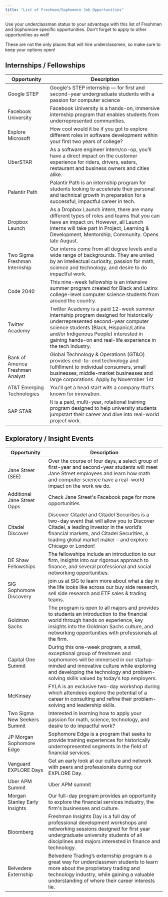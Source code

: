 ```yaml
---
title: "List of Freshman/Sophomore Job Opportunities"
---
```


Use your underclassman status to your advantage with this list of Freshman and Sophomore specific opportunities. Don't forget to apply to other opportunities as well!

These are not the only places that will hire underclassmen, so make sure to keep your options open!

## Internships / Fellowships

| Opportunity                      | Description                                                                                                                                                                                                                                                                  |
| -------------------------------- | ---------------------------------------------------------------------------------------------------------------------------------------------------------------------------------------------------------------------------------------------------------------------------- |
| Google STEP                      | Google's STEP internship — for first and second-year undergraduate students with a passion for computer science                                                                                                                                                              |
| Facebook University              | Facebook University is a hands-on, immersive internship program that enables students from underrepresented communities.                                                                                                                                                     |
| Explore Microsoft                | How cool would it be if you got to explore different roles in software development within your first two years of college?                                                                                                                                                   |
| UberSTAR                         | As a software engineer intern/co-op, you’ll have a direct impact on the customer experience for riders, drivers, eaters, restaurant and business owners and cities alike.                                                                                                    |
| Palantir Path                    | Palantir Path is an internship program for students looking to accelerate their personal and technical growth in preparation for a successful, impactful career in tech.                                                                                                     |
| Dropbox Launch                   | As a Dropbox Launch intern, there are many different types of roles and teams that you can have an impact on. However, all Launch interns will take part in Project, Learning & Development, Mentorship, Community. Opens late August.                                       |
| Two Sigma Freshman Internship    | Our interns come from all degree levels and a wide range of backgrounds. They are united by an intellectual curiosity, passion for math, science and technology, and desire to do impactful work.                                                                            |
| Code 2040                        | This nine-week fellowship is an intensive summer program created for Black and Latinx college-level computer science students from around the country.                                                                                                                       |
| Twitter Academy                  | Twitter Academy is a paid 12-week summer internship program designed for historically underrepresented second-year computer science students (Black, Hispanic/Latinx and/or Indigenous People) interested in gaining hands-on and real-life experience in the tech industry. |
| Bank of America Freshman Analyst | Global Technology & Operations (GT&O) provides end-to-end technology and fulfillment to individual consumers, small businesses, middle-market businesses and large corporations. Apply by Novermber 1st                                                                      |
| AT&T Emerging Technologies       | You'll get a head start with a company that's known for innovation.                                                                                                                                                                                                          |
| SAP STAR                         | It is a paid, multi-year, rotational training program designed to help university students jumpstart their career and dive into real-world project work.                                                                                                                     |

## Exploratory / Insight Events

| Opportunity                   | Description                                                                                                                                                                                                                                                 |
| ----------------------------- | ----------------------------------------------------------------------------------------------------------------------------------------------------------------------------------------------------------------------------------------------------------- |
| Jane Street (SEE)             | Over the course of four days, a select group of first-year and second-year students will meet Jane Street employees and learn how math and computer science have a real-world impact on the work we do.                                                     |
| Additional Jane Street Opps   | Check Jane Street's Facebook page for more opportunities                                                                                                                                                                                                    |
| Citadel Discover              | Discover Citadel and Citadel Securities is a two-day event that will allow you to Discover Citadel, a leading investor in the world’s financial markets, and Citadel Securities, a leading global market maker – and explore Chicago or London!             |
| DE Shaw Fellowships           | The fellowships include an introduction to our firm, insights into our rigorous approach to finance, and several professional and social networking opportunities.                                                                                          |
| SIG Sophomore Discovery       | join us at SIG to learn more about what a day in the life looks like across our buy side research, sell side research and ETF sales & trading teams.                                                                                                        |
| Goldman Sachs                 | The program is open to all majors and provides to students an introduction to the financial world through hands on experience, key insights into the Goldman Sachs culture, and networking opportunities with professionals at the firm.                    |
| Capital One Summit            | During this one-week program, a small, exceptional group of freshmen and sophomores will be immersed in our startup-minded and innovative culture while exploring and developing the technology and problem-solving skills valued by today’s top employers. |
| McKinsey                      | FYLA is an exclusive two-day workshop during which attendees explore the potential of a career in consulting and refine their problem-solving and leadership skills.                                                                                        |
| Two Sigma New Seekers Summit  | Interested in learning how to apply your passion for math, science, technology, and desire to do impactful work?                                                                                                                                            |
| JP Morgan Sophomore Edge      | Sophomore Edge is a program that seeks to provide training experiences for historically underrepresented segments in the field of financial services.                                                                                                       |
| Vanguard EXPLORE Days         | Get an early look at our culture and network with peers and professionals during our EXPLORE Day.                                                                                                                                                           |
| Uber APM Summit               | Uber APM summit                                                                                                                                                                                                                                             |
| Morgan Stanley Early Insights | Our full-day program provides an opportunity to explore the financial services industry, the firm's businesses and culture.                                                                                                                                 |
| Bloomberg                     | Freshman Insights Day is a full day of professional development workshops and networking sessions designed for first year undergraduate university students of all disciplines and majors interested in finance and technology.                             |
| Belvedere Externship          | Belvedere Trading’s externship program is a great way for underclassmen students to learn more about the proprietary trading and technology industry, while gaining a valuable understanding of where their career interests lie.                           |
